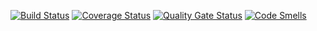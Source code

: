 [![Build Status](https://travis-ci.org/djon-wick/pobal.svg?branch=master)](https://travis-ci.org/djon-wick/pobal)
[![Coverage Status](https://coveralls.io/repos/github/djon-wick/pobal/badge.svg?branch=master)](https://coveralls.io/github/djon-wick/pobal?branch=master)
[![Quality Gate Status](https://sonarcloud.io/api/project_badges/measure?project=djon-wick_pobal&metric=alert_status)](https://sonarcloud.io/dashboard?id=djon-wick_pobal)
[![Code Smells](https://sonarcloud.io/api/project_badges/measure?project=djon-wick_pobal&metric=code_smells)](https://sonarcloud.io/dashboard?id=djon-wick_pobal)
